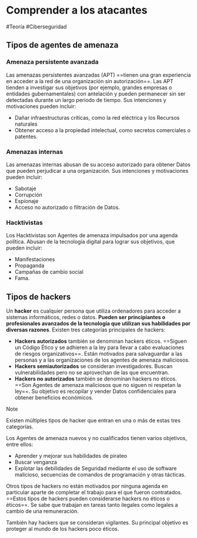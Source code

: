 # Comprender a los atacantes
#Teoría #Ciberseguridad 

## Tipos de agentes de amenaza
### Amenaza persistente avanzada
Las amenazas persistentes avanzadas (APT) ==tienen una gran experiencia en acceder a la red de una organización sin autorización==. Las APT tienden a investigar sus objetivos (por ejemplo, grandes empresas o entidades gubernamentales) con antelación y pueden permanecer sin ser detectadas durante un largo periodo de tiempo. Sus intenciones y motivaciones pueden incluir:

- Dañar infraestructuras críticas, como la red eléctrica y los Recursos naturales
- Obtener acceso a la propiedad intelectual, como secretos comerciales o patentes.
### Amenazas internas
Las amenazas internas abusan de su acceso autorizado para obtener Datos que pueden perjudicar a una organización. Sus intenciones y motivaciones pueden incluir:

- Sabotaje
- Corrupción
- Espionaje
- Acceso no autorizado o filtración de Datos.
### Hacktivistas
Los Hacktivistas son Agentes de amenaza impulsados por una agenda política. Abusan de la tecnología digital para lograr sus objetivos, que pueden incluir:

- Manifestaciones
- Propaganda
- Campañas de cambio social
- Fama.
## Tipos de hackers
Un **hacker** es cualquier persona que utiliza ordenadores para acceder a sistemas informáticos, redes o datos. **Pueden ser principiantes o profesionales avanzados de la tecnología que utilizan sus habilidades por diversas razones**. Existen tres categorías principales de hackers:

- **Hackers autorizados** también se denominan hackers éticos. ==Siguen un Código Ético y se adhieren a la ley para llevar a cabo evaluaciones de riesgos organizativos==. Están motivados para salvaguardar a las personas y a las organizaciones de los agentes de amenaza maliciosos.
- **Hackers semiautorizados** se consideran investigadores. Buscan vulnerabilidades pero no se aprovechan de las que encuentran.
- **Hackers no autorizados** también se denominan hackers no éticos. ==Son Agentes de amenaza maliciosos que no siguen ni respetan la ley==. Su objetivo es recopilar y vender Datos confidenciales para obtener beneficios económicos.

>[!note]
>Existen múltiples tipos de hacker que entran en una o más de estas tres categorías.

Los Agentes de amenaza nuevos y no cualificados tienen varios objetivos, entre ellos:

- Aprender y mejorar sus habilidades de pirateo
- Buscar venganza
- Explotar las debilidades de Seguridad mediante el uso de software malicioso, secuencias de comandos de programación y otras tácticas.

Otros tipos de hackers no están motivados por ninguna agenda en particular aparte de completar el trabajo para el que fueron contratados. ==Estos tipos de hackers pueden considerarse hackers no éticos o éticos==. Se sabe que trabajan en tareas tanto ilegales como legales a cambio de una remuneración.

También hay hackers que se consideran vigilantes. Su principal objetivo es proteger al mundo de los hackers poco éticos.